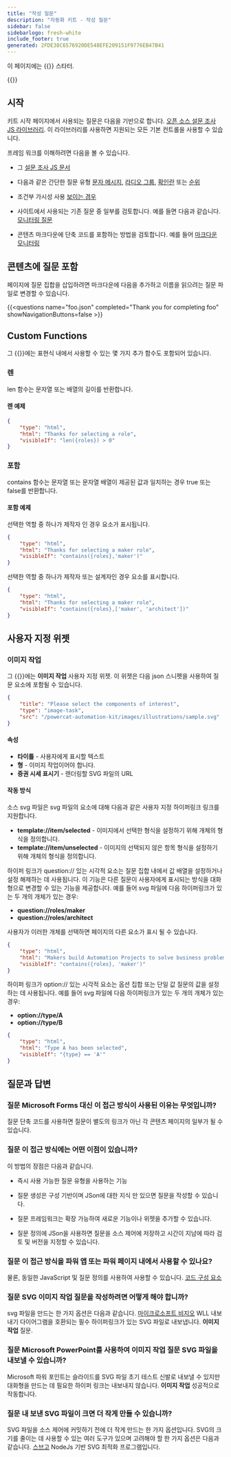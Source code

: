 ```yaml
---
title: "작성 질문"
description: "자동화 키트 - 작성 질문"
sidebar: false
sidebarlogo: fresh-white
include_footer: true
generated: 2FDE38C6576920DE548EFE209151F9776EB47B41
---
```


이 페이지에는 {{<product-name>}} 스타터.

{{<toc>}}

## 시작

키트 시작 페이지에서 사용되는 질문은 다음을 기반으로 합니다. [오픈 소스 설문 조사 JS 라이브러리](https://github.com/surveyjs/survey-library). 이 라이브러리를 사용하면 지원되는 모든 기본 컨트롤을 사용할 수 있습니다.

프레임 워크를 이해하려면 다음을 볼 수 있습니다.

- 그 [설문 조사 JS 문서](https://surveyjs.io/form-library/documentation/overview)

- 다음과 같은 간단한 질문 유형 [문자 메시지](https://surveyjs.io/form-library/examples/questiontype-text/reactjs), [라디오 그룹](https://surveyjs.io/form-library/examples/questiontype-radiogroup/reactjs), [확인란](https://surveyjs.io/form-library/examples/questiontype-checkbox/reactjs) 또는 [순위](https://surveyjs.io/form-library/examples/questiontype-ranking/reactjs)

- 조건부 가시성 사용 [보이는 경우](https://surveyjs.io/form-library/examples/condition-kids/reactjs)

- 사이트에서 사용되는 기존 질문 중 일부를 검토합니다. 예를 들면 다음과 같습니다. [모니터링 질문](https://github.com/microsoft/powercat-automation-kit/blob/gh-pages/site/content/monitoring.json)

- 콘텐츠 마크다운에 단축 코드를 포함하는 방법을 검토합니다. 예를 들어 [마크다운 모니터링](https://raw.githubusercontent.com/microsoft/powercat-automation-kit/gh-pages/site/content/monitoring-compare.md)

## 콘텐츠에 질문 포함

페이지에 질문 집합을 삽입하려면 마크다운에 다음을 추가하고 이름을 읽으려는 질문 파일로 변경할 수 있습니다.

{{\<questions name="foo.json" completed="Thank you for completing foo" showNavigationButtons=false \>}}

## Custom Functions

그 {{<product-name>}}에는 표현식 내에서 사용할 수 있는 몇 가지 추가 함수도 포함되어 있습니다.

### 렌

len 함수는 문자열 또는 배열의 길이를 반환합니다.

#### 렌 예제

```json
{
    "type": "html",
    "html": "Thanks for selecting a role",
    "visibleIf": "len({roles}) > 0"
}
```

### 포함

contains 함수는 문자열 또는 문자열 배열이 제공된 값과 일치하는 경우 true 또는 false를 반환합니다.

#### 포함 예제

선택한 역할 중 하나가 제작자 인 경우 요소가 표시됩니다.

```json
{
    "type": "html",
    "html": "Thanks for selecting a maker role",
    "visibleIf": "contains({roles},'maker')"
}
```

선택한 역할 중 하나가 제작자 또는 설계자인 경우 요소를 표시합니다.

```json
{
    "type": "html",
    "html": "Thanks for selecting a maker role",
    "visibleIf": "contains({roles},['maker', 'architect'])"
}
```

## 사용자 지정 위젯

### 이미지 작업

그 {{<product-name>}}에는 **이미지 작업** 사용자 지정 위젯. 이 위젯은 다음 json 스니펫을 사용하여 질문 요소에 포함될 수 있습니다.

```json
{
    "title": "Please select the components of interest",
    "type": "image-task",
    "src": "/powercat-automation-kit/images/illustrations/sample.svg"
}
```

#### 속성

- **타이틀** - 사용자에게 표시할 텍스트
- **형** - 이미지 작업이어야 합니다.
- **증권 시세 표시기** - 렌더링할 SVG 파일의 URL

#### 작동 방식

소스 svg 파일은 svg 파일의 요소에 대해 다음과 같은 사용자 지정 하이퍼링크 링크를 지원합니다.

- **template://item/selected** - 이미지에서 선택한 형식을 설정하기 위해 개체의 형식을 정의합니다.
- **template://item/unselected** - 이미지의 선택되지 않은 항목 형식을 설정하기 위해 개체의 형식을 정의합니다.

하이퍼 링크가 question:// 있는 시각적 요소는 질문 집합 내에서 값 배열을 설정하거나 설정 해제하는 데 사용됩니다. 이 기능은 다른 질문이 사용자에게 표시되는 방식을 대화형으로 변경할 수 있는 기능을 제공합니다. 예를 들어 svg 파일에 다음 하이퍼링크가 있는 두 개의 개체가 있는 경우:

- **question://roles/maker**
- **question://roles/architect**

사용자가 이러한 개체를 선택하면 페이지의 다른 요소가 표시 될 수 있습니다.

```json
{
    "type": "html",
    "html": "Makers build Automation Projects to solve business problems",
    "visibleIf": "contains({roles}, 'maker')"
}
```

하이퍼 링크가 option:// 있는 시각적 요소는 옵션 집합 또는 단일 값 질문의 값을 설정하는 데 사용됩니다. 예를 들어 svg 파일에 다음 하이퍼링크가 있는 두 개의 개체가 있는 경우:

- **option://type/A**
- **option://type/B**

```json
{
    "type": "html",
    "html": "Type A has been selected",
    "visibleIf": "{type} == 'A'"
}
```

## 질문과 답변

### **질문** Microsoft Forms 대신 이 접근 방식이 사용된 이유는 무엇입니까?

질문 단축 코드를 사용하면 질문이 별도의 링크가 아닌 각 콘텐츠 페이지의 일부가 될 수 있습니다.

### **질문** 이 접근 방식에는 어떤 이점이 있습니까?

이 방법의 장점은 다음과 같습니다.

- 즉시 사용 가능한 질문 유형을 사용하는 기능

- 질문 생성은 구성 기반이며 JSon에 대한 지식 만 있으면 질문을 작성할 수 있습니다.

- 질문 프레임워크는 확장 가능하여 새로운 기능이나 위젯을 추가할 수 있습니다.

- 질문 정의에 JSon을 사용하면 질문을 소스 제어에 저장하고 시간이 지남에 따라 검토 및 버전을 지정할 수 있습니다.

### **질문** 이 접근 방식을 파워 앱 또는 파워 페이지 내에서 사용할 수 있나요?

물론, 동일한 JavaScript 및 질문 정의를 사용하여 사용할 수 있습니다. [코드 구성 요소](https://learn.microsoft.com/power-apps/developer/component-framework/custom-controls-overview)

### **질문** SVG 이미지 작업 질문을 작성하려면 어떻게 해야 합니까?

svg 파일을 만드는 한 가지 옵션은 다음과 같습니다. [마이크로소프트 비지오](https://www.microsoft.com/microsoft-365/visio/) WLL 내보내기 다이어그램을 호환되는 필수 하이퍼링크가 있는 SVG 파일로 내보냅니다. **이미지 작업** 질문.

### **질문** Microsoft PowerPoint를 사용하여 이미지 작업 질문 SVG 파일을 내보낼 수 있습니까?

Microsoft 파워 포인트는 슬라이드를 SVG 파일 초기 테스트 신발로 내보낼 수 있지만 대화형을 만드는 데 필요한 하이퍼 링크는 내보내지 않습니다. **이미지 작업** 성공적으로 작동합니다.

### **질문** 내 보낸 SVG 파일이 크면 더 작게 만들 수 있습니까?

SVG 파일을 소스 제어에 커밋하기 전에 더 작게 만드는 한 가지 옵션입니다. SVG의 크기를 줄이는 데 사용할 수 있는 여러 도구가 있으며 고려해야 할 한 가지 옵션은 다음과 같습니다. [스브고](https://github.com/svg/svgo) NodeJs 기반 SVG 최적화 프로그램입니다.
